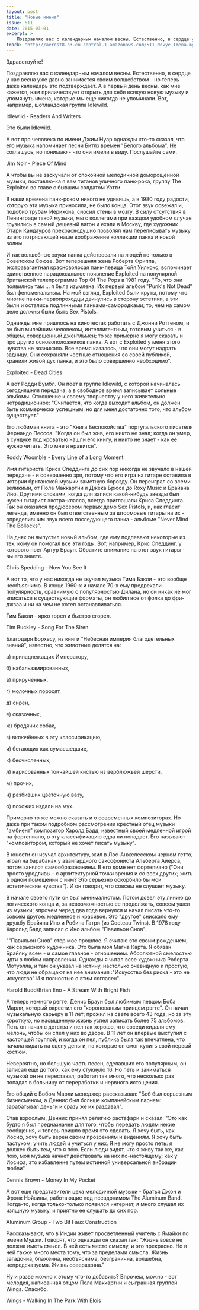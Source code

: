 ```yaml
---
layout: post
title: "Новые имена"
issue: 511
date: 2015-03-01
excerpt: >
    Поздравляю вас с календарным началом весны. Естественно, в сердце у нас весна уже давно занимается своим волшебством - но теперь даже календарь это подтверждает. А в первый день весны, как мне кажется, нам приличествует открыть для себя всякую новую музыку и упомянуть имена, которые мы еще никогда не упоминали. Вот, например, шотландская группа Idlewild.
track: "http://aerost8.s3.eu-central-1.amazonaws.com/511-Novye Imena.mp3"
---
```


Здравствуйте!

Поздравляю вас с календарным началом весны. Естественно, в сердце у нас весна уже давно занимается своим волшебством - но теперь даже календарь это подтверждает. А в первый день весны, как мне кажется, нам приличествует открыть для себя всякую новую музыку и упомянуть имена, которые мы еще никогда не упоминали. Вот, например, шотландская группа Idlewild.

Idlewild - Readers And Writers

Это были Idlewild.

А вот про человека по имени Джим Нуар однажды кто-то сказал, что его музыка напоминает песни Битлз времен "Белого альбома". Не соглашусь, но понимаю - что они имели в виду. Послушайте сами.

Jim Noir - Piece Of Mind

А чтобы вы не заскучали от спокойной мелодичной доморощенной музыки, поставлю-ка я вам титанов уличного панк-рока, группу The Exploited во главе с бывшим солдатом Уотти.

В наши времена панк-роком никого не удивишь, а в 1980 году радости, которую эта музыка приносила, не было конца. Этот звук освежал и, подобно трубам Иерихона, сносил стены в мозгу. В силу отсутствия в Ленинграде такой музыки, мы с коллегами при каждом удобном случае грузились в самый дешевый вагон и ехали в Москву, где художник Отари Кандауров прекраснодушно позволял нам переписывать музыку из его потрясающей наше воображение коллекции панка и новой волны.

И так волшебные звуки панка действовали на людей не только в Советском Союзе. Вот теперешняя жена Роберта Фриппа, экстравагантная красноволосая панк-певица Тойя Уилкокс, вспоминает единственное парадоксальное появление Exploited на популярной британской телепрограмме Top Of The Pops в 1981 году. "То, что они появились там ... я была изумлена. Их первый альбом "Punk's Not Dead" был феноменальным. На мой взгляд, Exploited были круты, потому что многие панки-первопроходцы двинулись в сторону эстетики, а эти были и остались подлинными панками-самородками; то, чем на самом деле должны были быть Sex Pistols.

Однажды мне пришлось на кинотестах работать с Джонни Роттеном, и он был милейшим человеком, интеллигентным, готовым учиться - в общем, совершенный джентльмен; то же примерно я могу сказать и про других основоположников панка. А вот с Exploited у меня этого чувства не возникало. Все время казалось, что они могут надрать задницу. Они сохраняли честные отношения со своей публикой, хранили живой дух панка, и это было совершенно необходимо".

Exploited - Dead Cities

А вот Родди Вумбл. Он поет в группе Idlewild, с которой начиналась сегодняшняя передача, а в свободное время записывает сольные альбомы. Отношение к своему творчеству у него живительно нетрадиционное: "Считается, что когда выходит альбом, он должен быть коммерчески успешным, но для меня достаточно того, что альбом существует."

Его любимая книга - это "Книга Беспокойства" португальского писателя Фернандо Пессоа. "Когда он был жив, его никто не знал; когда он умер, в сундуке под кроватью нашли его книгу, и никто не знает - как ее нужно читать. Это мне и нравится".

Roddy Woomble - Every Line of a Long Moment

Имя гитариста Криса Спеддинга до сих пор никогда не звучало в нашей передаче - и совершенно зря, потому что его игра на гитаре оставила в истории британской музыки заметную борозду. Он переиграл со всеми великими, от Пола Маккартни и Джека Брюса до Roxy Music и Брайана Ино. Другими словами, когда для записи какой-нибудь звезды был нужен гитарист экстра-класса, всегда приглашали Криса Спеддинга. Так он оказался продюсером первых демо Sex Pistols, и, как гласит легенда, именно он был ответственным за штормовые гитары на их - определившим звук всего последующего панка - альбоме "Never Mind The Bollocks".

На днях он выпустил новый альбом, где ему подпевают некоторые из тех, кому он помогал все эти годы. Вот, например, Крис Спеддинг, у которого поет Артур Браун. Обратите внимание на этот звук гитары - вы его знаете.

Chris Spedding - Now You See It

А вот то, что у нас никогда не звучал музыка Тима Бакли - это вообще необъяснимо. В конце 1960-х и начале 70-х ему предрекали популярность, сравнимую с популярностью Дилана, но он никак не мог вписаться в существующие форматы, он любил все от фолка до фри-джзаа и ни на чем не хотел останавливаться.

Тим Бакли - ярко горел и быстро сгорел.

Tim Buckley - Song For The Siren

Благодаря Борхесу, из книги "Небесная империя благодетельных знаний", известно, что животные делятся на:

а) принадлежащих Императору,

б) набальзамированных,

в) прирученных,

г) молочных поросят,

д) сирен,

е) сказочных,

ж) бродячих собак,

з) включённых в эту классификацию,

и) бегающих как сумасшедшие,

к) бесчисленных,

л) нарисованных тончайшей кистью из верблюжьей шерсти,

м) прочих,

н) разбивших цветочную вазу,

о) похожих издали на мух.

Примерно то же можно сказать и о современных композиторах. Но даже при таком подробном рассмотрении крестный отец музыки "амбиент" композитор Харолд Бадд, известный своей медленной игрой на фортепиано, в эту классификацию едва ли попадает. Его называют "композитором, который не хочет писать музыку".

В юности он изучал архитектуру, жил в Лос-Анжелесском черном гетто, играл на барабанах у авангардного саксофониста Альберта Айерса, потом занялся самообразованием. В его доме нет фортепиано ("Они просто уродливы - с архитектурной точки зрения и со всех других; жить в одном помещении с ним? Это серьезно оскорбило бы мои эстетические чувства"). И он говорит, что совсем не слушает музыку.

В начале своего пути он был минималистом. Потом довел эту линию до логического конца и, за невозможностью ее продолжать, совсем ушел из музыки; впрочем черед два года вернулся и начал писать что-то совсем другое: медленное и красивое. Это "другое" снискало ему дружбу Брайяна Ино и Робина Гатри (из Cocteau Twins). В 1978 году Харольд Бадд записал с Ино альбом "Павильон Снов".

""Павильон Снов" стер мое прошлое. Я считаю это своим рождением, как серьезного художника. Это была моя Магна Карта. Я обязан Брайяну всем - и самое главное - отношением. Абсолютной смелостью идти в любом направлении. Однажды я читал эссе художника Роберта Мотуэлла, и там он указал на истину, настолько очевидную и простую, что люди не обращают на нее внимания :"Искусство без риска - это не искусство" И я полностью с этим согласен".

Harold Budd/Brian Eno - A Stream With Bright Fish

А теперь немного регге. Денис Браун был любимым певцом Боба Марли, который окрестил его "коронованым принцем рэгге". Он начал музыкальную карьеру в 11 лет; прожил на свете всего 43 года, но за эту короткую, но насыщенную жизнь успел записать более 75 альбомов. Петь он начал с детства и пел так хорошо, что соседи кидали ему мелочь, чтобы он спел у них во дворе. В 11 лет он впервые выступил с настоящей группой, и когда он пел, публика была так впечатлена, что начала кидать на сцену деньги, на которые он смог купить свой первый костюм.

Невероятно, но большую часть песен, сделавших его популярным, он записал еще до того, как ему стукнуло 16. Но петь и заниматься музыкой он не переставал; работал так много, что несколько раз попадал в больницу от переработки и нервного истощения.

Его общий с Бобом Марли менеджер рассказывал: "Боб был серьезным бизнесменом, а Деннис был больше компанейским парнем: зарабатывал деньги и сразу же их раздавал".

Став взрослым, Деннис принял религию растафари и сказал: "Это как будто я был предназначен для того, чтобы передать людям некие сообщения, и теперь пришло время это сделать. Я хочу быть, как Иосиф, хочу быть верен своим прозрениям и видениям. Я хочу быть пастухом; учить людей и учиться у них. Я не могу просто петь: я должен быть тем, что я пою. Если люди видят, что я живу так же, как пою, моя музыка начнет действовать на них по-настоящему; как у Иосифа, это избавление путем истинной универсальной вибрации любви".

Dennis Brown - Money In My Pocket

А вот еще представители цеха мелодичной музыки - братья Джон и Фрэнк Нэйвины, работающие под псевдонимом The Aluminum Band. Когда-то, когда только-только появился интернет, я много слушал их изящную музыку, и приятно ее слушать до сих пор.

Aluminum Group - Two Bit Faux Construction

Рассказывают, что в Индии живет просветленный учитель с Ямайки по имени Муджи. Говорят, что однажды он сказал так: "Жизнь вовсе не должна иметь смысл. В ней есть место смыслу, и это прекрасно. Но в ней также много места тому, что за пределами смысла. Жизнь загадочна, блаженна, необъяснима, безгранична, волшебна, непредсказуема. Жизнь совершенна."

Ну и разве можно к этому что-то добавить? Впрочем, можно - вот мелодия, написанная отцом Пола Маккартни и сыгранная группой Wings. Спасибо.

Wings - Walking In The Park With Elois
